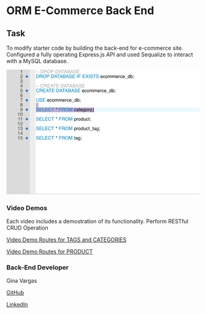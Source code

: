 # ORM E-Commerce Back End 

## Task 

To modify starter code by building the back-end for e-commerce site. Configured a fully operating Express.js API and used Sequalize to interact with a MySQL database. 

![Database Schema](images/mysql_orm.png)

### Video Demos 

Each video includes a demostration of its functionality. 
Perform RESTful CRUD Operation

[Video Demo Routes for TAGS and CATEGORIES](https://youtu.be/oZ6FMG07cJs) 

[Video Demo Routes for PRODUCT](https://youtu.be/yClEPBldalo) 



### Back-End Developer 

Gina Vargas

   [GitHub](https://github.com/ginavargas1)

   [LinkedIn](www.linkedin.com/in/ginavargas89)


